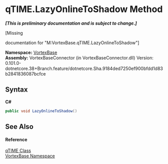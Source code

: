 # qTIME.LazyOnlineToShadow Method 
 _**\[This is preliminary documentation and is subject to change.\]**_

\[Missing <summary> documentation for "M:VortexBase.qTIME.LazyOnlineToShadow"\]

**Namespace:**&nbsp;<a href="N_VortexBase.md">VortexBase</a><br />**Assembly:**&nbsp;VortexBaseConnector (in VortexBaseConnector.dll) Version: 0.101.0-dotnetcore.38+Branch.feature/dotnetcore.Sha.9184ded7250ef900bfdd1d83b2841836087bcfce

## Syntax

**C#**<br />
``` C#
public void LazyOnlineToShadow()
```


## See Also


#### Reference
<a href="T_VortexBase_qTIME.md">qTIME Class</a><br /><a href="N_VortexBase.md">VortexBase Namespace</a><br />